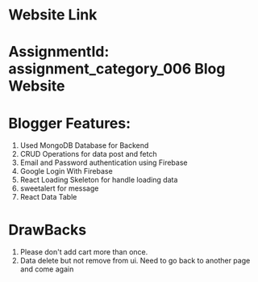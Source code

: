 # Website Link

# AssignmentId: assignment_category_006  Blog Website
# Blogger Features:
1. Used MongoDB Database for Backend
2. CRUD Operations for data post and fetch
3. Email and Password authentication using Firebase
4. Google Login With Firebase
5. React Loading Skeleton for handle loading data 
6. sweetalert for message
7. React Data Table

# DrawBacks
1. Please don't add cart more than once.
1. Data delete but not remove from ui. Need to go back to another page and come again